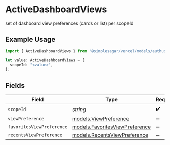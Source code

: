 # ActiveDashboardViews

set of dashboard view preferences (cards or list) per scopeId

## Example Usage

```typescript
import { ActiveDashboardViews } from "@simplesagar/vercel/models/authuser.js";

let value: ActiveDashboardViews = {
  scopeId: "<value>",
};
```

## Fields

| Field                                                                  | Type                                                                   | Required                                                               | Description                                                            |
| ---------------------------------------------------------------------- | ---------------------------------------------------------------------- | ---------------------------------------------------------------------- | ---------------------------------------------------------------------- |
| `scopeId`                                                              | *string*                                                               | :heavy_check_mark:                                                     | N/A                                                                    |
| `viewPreference`                                                       | [models.ViewPreference](../models/viewpreference.md)                   | :heavy_minus_sign:                                                     | N/A                                                                    |
| `favoritesViewPreference`                                              | [models.FavoritesViewPreference](../models/favoritesviewpreference.md) | :heavy_minus_sign:                                                     | N/A                                                                    |
| `recentsViewPreference`                                                | [models.RecentsViewPreference](../models/recentsviewpreference.md)     | :heavy_minus_sign:                                                     | N/A                                                                    |